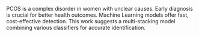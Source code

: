 PCOS is a complex disorder in women with unclear causes. Early diagnosis is crucial for better health outcomes. Machine Learning models offer fast, cost-effective detection. This work suggests a multi-stacking model combining various classifiers for accurate identification.
